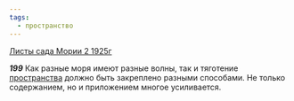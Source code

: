 ```yaml
---
tags:
  - пространство
---
```


[Листы сада Мории 2 1925г](/agni/1925)

___199___
Как разные моря имеют разные волны, так и тяготение [пространства](/tag/#пространство) должно быть закреплено разными способами. Не только содержанием, но и приложением многое усиливается.   

   


